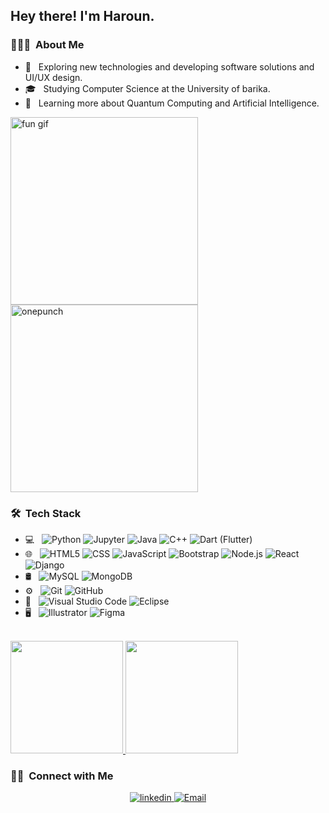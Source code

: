 <h2> Hey there! I'm Haroun.</h2>


<h3> 👨🏻‍💻 &nbsp;About Me </h3>

- 🤔 &nbsp; Exploring new technologies and developing software solutions and UI/UX design.
- 🎓 &nbsp; Studying Computer Science at the University of barika.
- 🌱 &nbsp; Learning more about Quantum Computing and Artificial Intelligence.
<p align="left">
    <img src="https://media2.giphy.com/media/v1.Y2lkPTc5MGI3NjExdTZ2cHNqNGVmdnJiNjk5bGl6dGZoM3diYjNmZGxldWJ1MXhpYTJsaSZlcD12MV9pbnRlcm5hbF9naWZfYnlfaWQmY3Q9Zw/CuuSHzuc0O166MRfjt/giphy.gif" width="300" alt="fun gif">
        <img src="https://media.giphy.com/media/v1.Y2lkPTc5MGI3NjExOWQxMjNsOGJ0b2F3Nnh1dW04M3NvcWIzaW9pOGpubzFzYTV3bmJ1dyZlcD12MV9naWZzX3NlYXJjaCZjdD1n/8m7nAJTYvzNUh54HQm/giphy.gif" alt="onepunch" width="300" />
  </p>


<h3> 🛠 &nbsp;Tech Stack</h3>

- 💻 &nbsp;
  ![Python](https://img.shields.io/badge/-Python-333333?style=flat&logo=python)
  ![Jupyter](https://img.shields.io/badge/-JUPYTER-333333?style=flat&logo=Jupyter)
  ![Java](https://img.shields.io/badge/-Java-333333?style=flat&logo=Java&logoColor=007396)
  ![C++](https://img.shields.io/badge/-C++-333333?style=flat&logo=C%2B%2B&logoColor=00599C)
  ![Dart (Flutter)](https://img.shields.io/badge/-Dart-333333?style=flat&logo=dart&logoColor=276DC3)
- 🌐 &nbsp;
  ![HTML5](https://img.shields.io/badge/-HTML5-333333?style=flat&logo=HTML5)
  ![CSS](https://img.shields.io/badge/-CSS-333333?style=flat&logo=CSS3&logoColor=1572B6)
  ![JavaScript](https://img.shields.io/badge/-JavaScript-333333?style=flat&logo=javascript)
  ![Bootstrap](https://img.shields.io/badge/-Bootstrap-333333?style=flat&logo=bootstrap&logoColor=563D7C)
  ![Node.js](https://img.shields.io/badge/-Node.js-333333?style=flat&logo=node.js)
  ![React](https://img.shields.io/badge/-React-333333?style=flat&logo=react)
  ![Django](https://img.shields.io/badge/-Django-333333?style=flat&logo=django)
- 🛢 &nbsp;
  ![MySQL](https://img.shields.io/badge/-MySQL-333333?style=flat&logo=mysql)
  ![MongoDB](https://img.shields.io/badge/-MongoDB-333333?style=flat&logo=mongodb)
- ⚙️ &nbsp;
  ![Git](https://img.shields.io/badge/-Git-333333?style=flat&logo=git)
  ![GitHub](https://img.shields.io/badge/-GitHub-333333?style=flat&logo=github)
- 🔧 &nbsp;
  ![Visual Studio Code](https://img.shields.io/badge/-Visual%20Studio%20Code-333333?style=flat&logo=visual-studio-code&logoColor=007ACC)
  ![Eclipse](https://img.shields.io/badge/-Eclipse-333333?style=flat&logo=eclipse-ide&logoColor=2C2255)
- 🖥 &nbsp;
  ![Illustrator](https://img.shields.io/badge/-Illustrator-333333?style=flat&logo=adobe-illustrator)
  ![Figma](https://img.shields.io/badge/-Figma-333333?style=flat&logo=figma)
  

<br/>

<a href="https://github.com/Harounbacha">
  <img height="180em" src="https://github-readme-stats.vercel.app/api?username=Harounbacha&theme=tokyonight&show_icons=true" />
  <img height="180em" src="https://github-readme-stats.vercel.app/api/top-langs/?username=Harounbacha&theme=tokyonight&layout=compact" />
</a>


<br/>

<h3> 🤝🏻 &nbsp;Connect with Me </h3>
<p align="center">
  <a href="https://www.linkedin.com/in/haroun-errachid-bacha/">
    <img alt="linkedin" src="https://img.shields.io/badge/linkedin-MY_linkedin-blue?style=flat-square&logo=linkedin">
  </a>
    <a href="mailto:harounbacha2005@gmail.com">
    <img alt="Email" src="https://img.shields.io/badge/Email-harounbacha2005@gmail.com-blue?style=flat-square&logo=gmail">
  </a>
</p>
